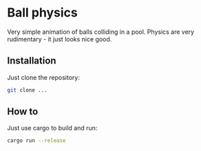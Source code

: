 # Ball physics

Very simple animation of balls colliding in a pool. Physics are very rudimentary - it just looks nice good.

## Installation

Just clone the repository:

```bash
git clone ...
```


## How to

Just use cargo to build and run:

```bash
cargo run --release
```